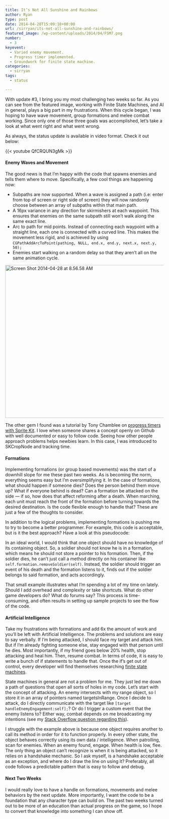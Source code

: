 ```yaml
---
title: It’s Not All Sunshine and Rainbows
author: Ryan
type: post
date: 2014-04-28T15:09:18+00:00
url: /sirryan/its-not-all-sunshine-and-rainbows/
featured_image: /wp-content/uploads/2014/04/FSM7.png
number:
  - 3
keyevent:
  - Varied enemy movement.
  - Progress timer implemented.
  - Groundwork for finite state machine.
categories:
  - sirryan
tags:
  - status

---
```

With update #3, I bring you my most challenging two weeks so far. As you can see from the featured image, working with Finite State Machines, and AI in general, plays a big part in my frustrations. When this cycle began, I was hoping to have wave movement, group formations and melee combat working. Since only one of those three goals was accomplished, let&#8217;s take a look at what went right and what went wrong.
<!--more-->

As always, the status update is available in video format. Check it out below:

{{< youtube QfCRQUN3gMk >}}

#### Enemy Waves and Movement

The good news is that I&#8217;m happy with the code that spawns enemies and tells them where to move. Specifically, a few cool things are happening now:

  * Subpaths are now supported. When a wave is assigned a path (i.e: enter from top of screen or right side of screen) they will now randomly choose between an array of subpaths within that main path.
  * A 16px variance in any direction for skirmishers at each waypoint. This ensures that enemies on the same subpath still won&#8217;t walk along the same exact line.
  * Arc to path for mid points. Instead of connecting each waypoint with a straight line, each one is connected with a curved line. This makes the movement less rigid, and is achieved by using `CGPathAddArcToPoint(pathing, NULL, end.x, end.y, next.x, next.y, 50);`
  * Enemies start walking on a random delay so that they aren&#8217;t all on the same animation cycle.

<div class="inlineimg">
  <img class="alignnone size-large wp-image-403" src="http://localhost:8888/wp-content/uploads/2014/04/Screen-Shot-2014-04-28-at-8.56.58-AM-1-1024x793.png" alt="Screen Shot 2014-04-28 at 8.56.58 AM" width="625" height="484" srcset="http://localhost:8888/wp-content/uploads/2014/04/Screen-Shot-2014-04-28-at-8.56.58-AM-1-1024x793.png 1024w, http://localhost:8888/wp-content/uploads/2014/04/Screen-Shot-2014-04-28-at-8.56.58-AM-1-300x232.png 300w, http://localhost:8888/wp-content/uploads/2014/04/Screen-Shot-2014-04-28-at-8.56.58-AM-1-768x595.png 768w, http://localhost:8888/wp-content/uploads/2014/04/Screen-Shot-2014-04-28-at-8.56.58-AM-1.png 1136w" sizes="(max-width: 625px) 100vw, 625px" />
</div>

The other gem I found was a tutorial by Tony Chamblee on <a href="http://tonychamblee.com/2013/11/18/tcprogresstimer-a-spritekit-progress-timer/" target="_blank">progress timers with Sprite Kit</a>. I love when someone shares a concept openly on Github with well documented or easy to follow code. Seeing how other people approach problems helps newbies learn. In this case, I was introduced to SKCropNode and tracking time.

#### Formations

Implementing formations (or group based movements) was the start of a downhill slope for me these past two weeks. As is becoming the norm, everything seems easy but I&#8217;m oversimplifying it. In the case of formations, what should happen if someone dies? Does the person behind them move up? What if everyone behind is dead? Can a formation be attacked on the side &#8212; if so, how does that affect reforming after a death. When marching, each unit must reach the front of the formation before turning towards the desired destination. Is the code flexible enough to handle that? These are just a few of the thoughts to consider.

In addition to the logical problems, implementing formations is pushing me to try to become a better programmer. For example, this code is acceptable, but is it the best approach? Have a look at this pseudocode:



In an ideal world, I would think that one object should have no knowledge of its containing object. So, a soldier should not know he is in a formation, which means he should not store a pointer to his formation. Then, if the soldier dies, he can&#8217;t just call a method directly on his container like `self.formation.removeSoldier(self)`. Instead, the soldier should trigger an event of his death and the formation listens to it, finds out if the soldier belongs to said formation, and acts accordingly.

That small example illustrates what I&#8217;m spending a lot of my time on lately. Should I add overhead and complexity or take shortcuts. What do other game developers do? What do forums say? This process is time-consuming, and often results in setting up sample projects to see the flow of the code.

#### Artificial Intelligence

Take my frustrations with formations and add 6x the amount of work and you&#8217;ll be left with Artificial Intelligence. The problems and solutions are easy to say verbally. If I&#8217;m being attacked, I should face my target and attack him. But if I&#8217;m already fighting someone else, stay engaged with that person until he dies. Most importantly, if my friend goes below 20% health, stop attacking and heal him. Then, resume combat. In terms of code, it is easy to write a bunch of if statements to handle that. Once the if&#8217;s get out of control, every developer will find themselves researching <a href="http://gameprogrammingpatterns.com/state.html" target="_blank">finite state machines</a>.

State machines in general are not a problem for me. They just led me down a path of questions that open all sorts of holes in my code. Let&#8217;s start with the concept of attacking. An enemy intersects with my range object, so I store it in an array of pointers named targetsInRange. Once I decide to attack, do I directly communicate with the target like `[target handleEnemyEngagement:self];`? Or do I trigger a custom event that the enemy listens to? Either way, combat depends on me broadcasting my intentions (see my <a href="http://stackoverflow.com/questions/23302509/finite-state-machine-communicating-state-between-objects" target="_blank">Stack Overflow question regarding this</a>).

I struggle with the example above is because one object requires another to call its method in order for it to function properly. In every other state, the object behaves correctly using its own data / intelligence. When patrolling, scan for enemies. When an enemy found, engage. When health is low, flee. The only thing an object can&#8217;t recognize is when it is being attacked, so it relies on a handshake mechanic. So I ask myself, is a handshake acceptable as an exception, and where do I draw the line on using it? Preferably, all code follows a predictable pattern that is easy to follow and debug.

#### Next Two Weeks

I would really love to have a handle on formations, movements and melee behaviors by the next update. More importantly, I want the code to be a foundation that any character type can build on. The past two weeks turned out to be more of an education than actual progress on the game, so I hope to convert that knowledge into something I can show off.